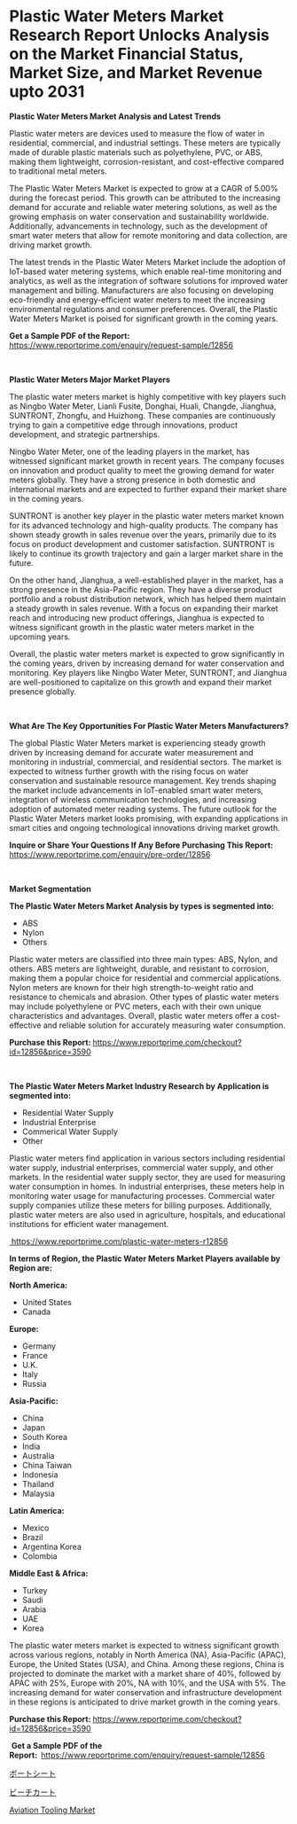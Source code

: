 <p><h1>Plastic Water Meters Market Research Report Unlocks Analysis on the Market Financial Status, Market Size, and Market Revenue upto 2031</h1></p><p><strong>Plastic Water Meters Market Analysis and Latest Trends</strong></p>
<p><p>Plastic water meters are devices used to measure the flow of water in residential, commercial, and industrial settings. These meters are typically made of durable plastic materials such as polyethylene, PVC, or ABS, making them lightweight, corrosion-resistant, and cost-effective compared to traditional metal meters.</p><p>The Plastic Water Meters Market is expected to grow at a CAGR of 5.00% during the forecast period. This growth can be attributed to the increasing demand for accurate and reliable water metering solutions, as well as the growing emphasis on water conservation and sustainability worldwide. Additionally, advancements in technology, such as the development of smart water meters that allow for remote monitoring and data collection, are driving market growth.</p><p>The latest trends in the Plastic Water Meters Market include the adoption of IoT-based water metering systems, which enable real-time monitoring and analytics, as well as the integration of software solutions for improved water management and billing. Manufacturers are also focusing on developing eco-friendly and energy-efficient water meters to meet the increasing environmental regulations and consumer preferences. Overall, the Plastic Water Meters Market is poised for significant growth in the coming years.</p></p>
<p><strong>Get a Sample PDF of the Report:&nbsp;</strong> <a href="https://www.reportprime.com/enquiry/request-sample/12856">https://www.reportprime.com/enquiry/request-sample/12856</a></p>
<p>&nbsp;</p>
<p><strong>Plastic Water Meters Major Market Players</strong></p>
<p><p>The plastic water meters market is highly competitive with key players such as Ningbo Water Meter, Lianli Fusite, Donghai, Huali, Changde, Jianghua, SUNTRONT, Zhongfu, and Huizhong. These companies are continuously trying to gain a competitive edge through innovations, product development, and strategic partnerships.</p><p>Ningbo Water Meter, one of the leading players in the market, has witnessed significant market growth in recent years. The company focuses on innovation and product quality to meet the growing demand for water meters globally. They have a strong presence in both domestic and international markets and are expected to further expand their market share in the coming years.</p><p>SUNTRONT is another key player in the plastic water meters market known for its advanced technology and high-quality products. The company has shown steady growth in sales revenue over the years, primarily due to its focus on product development and customer satisfaction. SUNTRONT is likely to continue its growth trajectory and gain a larger market share in the future.</p><p>On the other hand, Jianghua, a well-established player in the market, has a strong presence in the Asia-Pacific region. They have a diverse product portfolio and a robust distribution network, which has helped them maintain a steady growth in sales revenue. With a focus on expanding their market reach and introducing new product offerings, Jianghua is expected to witness significant growth in the plastic water meters market in the upcoming years.</p><p>Overall, the plastic water meters market is expected to grow significantly in the coming years, driven by increasing demand for water conservation and monitoring. Key players like Ningbo Water Meter, SUNTRONT, and Jianghua are well-positioned to capitalize on this growth and expand their market presence globally.</p></p>
<p>&nbsp;</p>
<p><strong>What Are The Key Opportunities For Plastic Water Meters Manufacturers?</strong></p>
<p><p>The global Plastic Water Meters market is experiencing steady growth driven by increasing demand for accurate water measurement and monitoring in industrial, commercial, and residential sectors. The market is expected to witness further growth with the rising focus on water conservation and sustainable resource management. Key trends shaping the market include advancements in IoT-enabled smart water meters, integration of wireless communication technologies, and increasing adoption of automated meter reading systems. The future outlook for the Plastic Water Meters market looks promising, with expanding applications in smart cities and ongoing technological innovations driving market growth.</p></p>
<p><strong>Inquire or Share Your Questions If Any Before Purchasing This Report:</strong> <a href="https://www.reportprime.com/enquiry/pre-order/12856">https://www.reportprime.com/enquiry/pre-order/12856</a></p>
<p>&nbsp;</p>
<p><strong>Market Segmentation</strong></p>
<p><strong>The Plastic Water Meters Market Analysis by types is segmented into:</strong></p>
<p><ul><li>ABS</li><li>Nylon</li><li>Others</li></ul></p>
<p><p>Plastic water meters are classified into three main types: ABS, Nylon, and others. ABS meters are lightweight, durable, and resistant to corrosion, making them a popular choice for residential and commercial applications. Nylon meters are known for their high strength-to-weight ratio and resistance to chemicals and abrasion. Other types of plastic water meters may include polyethylene or PVC meters, each with their own unique characteristics and advantages. Overall, plastic water meters offer a cost-effective and reliable solution for accurately measuring water consumption.</p></p>
<p><strong>Purchase this Report:&nbsp;</strong><a href="https://www.reportprime.com/checkout?id=12856&price=3590">https://www.reportprime.com/checkout?id=12856&price=3590</a></p>
<p>&nbsp;</p>
<p><strong>The Plastic Water Meters Market Industry Research by Application is segmented into:</strong></p>
<p><ul><li>Residential Water Supply</li><li>Industrial Enterprise</li><li>Commerical Water Supply</li><li>Other</li></ul></p>
<p><p>Plastic water meters find application in various sectors including residential water supply, industrial enterprises, commercial water supply, and other markets. In the residential water supply sector, they are used for measuring water consumption in homes. In industrial enterprises, these meters help in monitoring water usage for manufacturing processes. Commercial water supply companies utilize these meters for billing purposes. Additionally, plastic water meters are also used in agriculture, hospitals, and educational institutions for efficient water management.</p></p>
<p><a href="https://www.reportprime.com/plastic-water-meters-r12856">&nbsp;https://www.reportprime.com/plastic-water-meters-r12856</a></p>
<p><strong>In terms of Region, the Plastic Water Meters Market Players available by Region are:</strong></p>
<p>
    <p> <strong> North America: </strong>
        <ul>
            <li>United States</li>
            <li>Canada</li>
        </ul>
        </p> 
    <p> <strong> Europe: </strong>
        <ul>
            <li>Germany</li>
            <li>France</li>
            <li>U.K.</li>
            <li>Italy</li>
            <li>Russia</li>
        </ul>
        </p> 
    <p> <strong> Asia-Pacific: </strong>
        <ul>
            <li>China</li>
            <li>Japan</li>
            <li>South Korea</li>
            <li>India</li>
            <li>Australia</li>
            <li>China Taiwan</li>
            <li>Indonesia</li>
            <li>Thailand</li>
            <li>Malaysia</li>
        </ul>
        </p> 
    <p> <strong> Latin America: </strong>
        <ul>
            <li>Mexico</li>
            <li>Brazil</li>
            <li>Argentina Korea</li>
            <li>Colombia</li>
        </ul>
        </p> 
    <p> <strong> Middle East & Africa: </strong>
        <ul>
            <li>Turkey</li>
            <li>Saudi</li>
            <li>Arabia</li>
            <li>UAE</li>
            <li>Korea</li>
        </ul>
    </p>
    </p>
<p><p>The plastic water meters market is expected to witness significant growth across various regions, notably in North America (NA), Asia-Pacific (APAC), Europe, the United States (USA), and China. Among these regions, China is projected to dominate the market with a market share of 40%, followed by APAC with 25%, Europe with 20%, NA with 10%, and the USA with 5%. The increasing demand for water conservation and infrastructure development in these regions is anticipated to drive market growth in the coming years.</p></p>
<p><strong>Purchase this Report: </strong><a href="https://www.reportprime.com/checkout?id=12856&price=3590">https://www.reportprime.com/checkout?id=12856&price=3590</a></p>
<p>&nbsp;<strong>Get a Sample PDF of the Report:&nbsp;&nbsp;</strong><a href="https://www.reportprime.com/enquiry/request-sample/12856">https://www.reportprime.com/enquiry/request-sample/12856</a></p>
<p><strong></strong></p>
<p><p><a href="https://github.com/oqoeusbvpadwjs08/Market-Research-Report-List-2/blob/main/987667076060.md">ボートシート</a></p><p><a href="https://github.com/AaronVargas43/Market-Research-Report-List-1/blob/main/226071176061.md">ビーチカート</a></p><p><a href="https://github.com/LibbySpencer2018/Market-Research-Report-List-1/blob/main/aviation-tooling-market.md">Aviation Tooling Market</a></p></p>